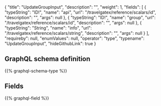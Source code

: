 {
  "title": "UpdateGroupInput",
  "description": "",
  "weight": 1,
  "fields": [
    {
      "typeString": "ID!",
      "name": "api",
      "url": "/travelgatex/reference/scalars/id",
      "description": "",
      "args": null
    },
    {
      "typeString": "ID!",
      "name": "group",
      "url": "/travelgatex/reference/scalars/id",
      "description": "",
      "args": null
    },
    {
      "typeString": "String",
      "name": "info",
      "url": "/travelgatex/reference/scalars/string",
      "description": "",
      "args": null
    }
  ],
  "requireby": null,
  "enumValues": null,
  "operator": "type",
  "typename": "UpdateGroupInput",
  "hideGithubLink": true
}
## GraphQL schema definition

{{% graphql-schema-type %}}

## Fields

{{% graphql-field %}}
